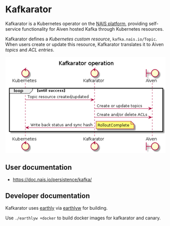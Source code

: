 # Kafkarator

Kafkarator is a Kubernetes operator on the [NAIS platform](https://doc.nais.io), providing
self-service functionality for Aiven hosted Kafka through Kubernetes resources.

Kafkarator defines a _Kubernetes custom resource_, `kafka.nais.io/Topic`. When users create or update this resource,
Kafkarator translates it to Aiven _topics_ and _ACL entries_.

![Kafkarator operator sequence diagram](doc/kafkarator.png)

## User documentation

* https://doc.nais.io/persistence/kafka/

## Developer documentation

Kafkarator uses [earthly](https://earthly.dev) via [earthlyw](https://github.com/mortenlj/earthlyw) for building.

Use `./earthlyw +docker` to build docker images for kafkarator and canary.
